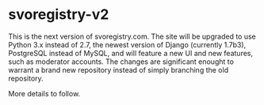 svoregistry-v2
==============
This is the next version of svoregistry.com. The site will be upgraded to use Python 3.x instead of 2.7, the newest version of Django (currently 1.7b3), PostgreSQL instead of MySQL, and will feature a new UI and new features, such as moderator accounts. The changes are significant enought to warrant a brand new repository instead of simply branching the old repository.

More details to follow.
